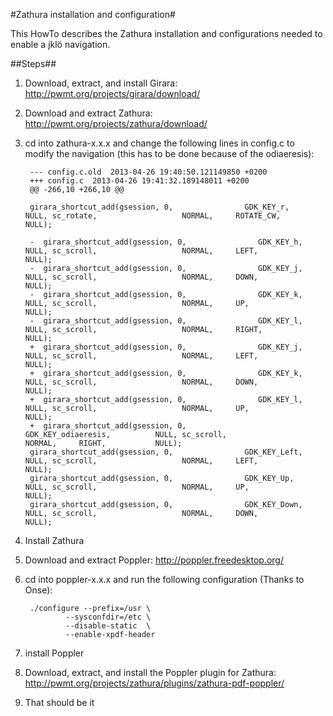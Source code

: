 #Zathura installation and configuration#

This HowTo describes the Zathura installation and configurations needed to enable a jklö navigation.

##Steps##

1. Download, extract, and install Girara: <http://pwmt.org/projects/girara/download/>

2. Download and extract Zathura: <http://pwmt.org/projects/zathura/download/>

3. cd into zathura-x.x.x and change the following lines in config.c to modify the navigation (this has to be done because of the odiaeresis):

        --- config.c.old  2013-04-26 19:40:50.121149850 +0200
        +++ config.c  2013-04-26 19:41:32.189148011 +0200
        @@ -266,10 +266,10 @@

        girara_shortcut_add(gsession, 0,                GDK_KEY_r,          NULL, sc_rotate,                   NORMAL,     ROTATE_CW,       NULL);  
        
        -  girara_shortcut_add(gsession, 0,                GDK_KEY_h,          NULL, sc_scroll,                   NORMAL,     LEFT,            NULL);
        -  girara_shortcut_add(gsession, 0,                GDK_KEY_j,          NULL, sc_scroll,                   NORMAL,     DOWN,            NULL);
        -  girara_shortcut_add(gsession, 0,                GDK_KEY_k,          NULL, sc_scroll,                   NORMAL,     UP,              NULL);
        -  girara_shortcut_add(gsession, 0,                GDK_KEY_l,          NULL, sc_scroll,                   NORMAL,     RIGHT,           NULL);
        +  girara_shortcut_add(gsession, 0,                GDK_KEY_j,          NULL, sc_scroll,                   NORMAL,     LEFT,            NULL);
        +  girara_shortcut_add(gsession, 0,                GDK_KEY_k,          NULL, sc_scroll,                   NORMAL,     DOWN,            NULL);
        +  girara_shortcut_add(gsession, 0,                GDK_KEY_l,          NULL, sc_scroll,                   NORMAL,     UP,              NULL);
        +  girara_shortcut_add(gsession, 0,                GDK_KEY_odiaeresis,          NULL, sc_scroll,                   NORMAL,     RIGHT,           NULL);
        girara_shortcut_add(gsession, 0,                GDK_KEY_Left,       NULL, sc_scroll,                   NORMAL,     LEFT,            NULL);  
        girara_shortcut_add(gsession, 0,                GDK_KEY_Up,         NULL, sc_scroll,                   NORMAL,     UP,              NULL);  
        girara_shortcut_add(gsession, 0,                GDK_KEY_Down,       NULL, sc_scroll,                   NORMAL,     DOWN,            NULL); 

4. Install Zathura

5. Download and extract Poppler: <http://poppler.freedesktop.org/>

6. cd into poppler-x.x.x and run the following configuration (Thanks to Onse):

        ./configure --prefix=/usr \
                --sysconfdir=/etc \
                --disable-static  \
                --enable-xpdf-header
7. install Poppler

8. Download, extract, and install the Poppler plugin for Zathura: <http://pwmt.org/projects/zathura/plugins/zathura-pdf-poppler/>

9. That should be it

